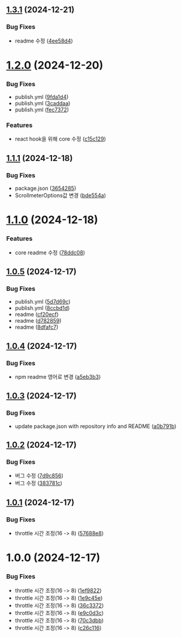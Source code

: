 ## [1.3.1](https://github.com/freechird2/scrollmeter/compare/v1.3.0...v1.3.1) (2024-12-21)


### Bug Fixes

* readme 수정 ([4ee58d4](https://github.com/freechird2/scrollmeter/commit/4ee58d4ab5054bca1b063abe939e388a74d6f5c4))

# [1.2.0](https://github.com/freechird2/scrollmeter/compare/v1.1.1...v1.2.0) (2024-12-20)


### Bug Fixes

* publish.yml ([9fda1d4](https://github.com/freechird2/scrollmeter/commit/9fda1d412e0c338b0b16cc8c565d5b4d69eeb15d))
* publish.yml ([3caddaa](https://github.com/freechird2/scrollmeter/commit/3caddaa696604bbe73573d0c14e00182f85ebff5))
* publish.yml ([fec7372](https://github.com/freechird2/scrollmeter/commit/fec7372b195e7615e187608fa8e8930f9a205589))


### Features

* react hook을 위해 core 수정 ([c15c129](https://github.com/freechird2/scrollmeter/commit/c15c12942f853170f545389501a21c496cf6723c))

## [1.1.1](https://github.com/freechird2/scrollmeter/compare/v1.1.0...v1.1.1) (2024-12-18)


### Bug Fixes

* package.json ([3654285](https://github.com/freechird2/scrollmeter/commit/36542858fff24de81ac64b80fbf50f6b715e1473))
* ScrollmeterOptions값 변경 ([bde554a](https://github.com/freechird2/scrollmeter/commit/bde554a1789a3118c8503eaf5f0fa2dd872250a1))

# [1.1.0](https://github.com/freechird2/scrollmeter/compare/v1.0.5...v1.1.0) (2024-12-18)


### Features

* core readme 수정 ([78ddc08](https://github.com/freechird2/scrollmeter/commit/78ddc08392ebc7d0e8bb738cbc75d3b8d6b4dd1c))

## [1.0.5](https://github.com/freechird2/scrollmeter/compare/v1.0.4...v1.0.5) (2024-12-17)


### Bug Fixes

* publish.yml ([5d7d69c](https://github.com/freechird2/scrollmeter/commit/5d7d69c487e52d4a2e6ee791c5bdcde2aa8fdc4c))
* publish.yml ([8ccbd1d](https://github.com/freechird2/scrollmeter/commit/8ccbd1dad43637a292f0eeb3e71bf591c2d7486a))
* readme ([cf20ecf](https://github.com/freechird2/scrollmeter/commit/cf20ecfe55da536fc245dc89feea4b4fabd046c1))
* readme ([d782859](https://github.com/freechird2/scrollmeter/commit/d78285990ff7d29701567da93a8afc5f02fab078))
* readme ([8dfafc7](https://github.com/freechird2/scrollmeter/commit/8dfafc7c97e2960abcba36d4acb6b9d2241e09d5))

## [1.0.4](https://github.com/freechird2/scrollmeter/compare/v1.0.3...v1.0.4) (2024-12-17)


### Bug Fixes

* npm readme 영어로 변경 ([a5eb3b3](https://github.com/freechird2/scrollmeter/commit/a5eb3b32a4096db6c03a4f1ae4585516f0fe4763))

## [1.0.3](https://github.com/freechird2/scrollmeter/compare/v1.0.2...v1.0.3) (2024-12-17)


### Bug Fixes

* update package.json with repository info and README ([a0b791b](https://github.com/freechird2/scrollmeter/commit/a0b791b050e92ab678a8f1918d117b02f16adbb4))

## [1.0.2](https://github.com/freechird2/scrollmeter/compare/v1.0.1...v1.0.2) (2024-12-17)


### Bug Fixes

* 버그 수정 ([7d9c856](https://github.com/freechird2/scrollmeter/commit/7d9c8561effd92129df605592beeec8e34e69770))
* 버그 수정 ([383781c](https://github.com/freechird2/scrollmeter/commit/383781c0dbfd225249c095e3f060f6ef8db18604))

## [1.0.1](https://github.com/freechird2/scrollmeter/compare/v1.0.0...v1.0.1) (2024-12-17)


### Bug Fixes

* throttle 시간 조정(16 -> 8) ([57688e8](https://github.com/freechird2/scrollmeter/commit/57688e80b2d359cecef0cd9d5f8cf5f88b391727))

# 1.0.0 (2024-12-17)


### Bug Fixes

* throttle 시간 조정(16 -> 8) ([1ef9822](https://github.com/freechird2/scrollmeter/commit/1ef9822b0c3c4dd3d049a0d470512a19878eab39))
* throttle 시간 조정(16 -> 8) ([1e9c45e](https://github.com/freechird2/scrollmeter/commit/1e9c45e7fd984e60a5e97c23805519589df04ce9))
* throttle 시간 조정(16 -> 8) ([36c3372](https://github.com/freechird2/scrollmeter/commit/36c33720cb72935b3f6077268b3421cbb38f1944))
* throttle 시간 조정(16 -> 8) ([e9c0d3c](https://github.com/freechird2/scrollmeter/commit/e9c0d3c4b8ed06e9b9f0cdf87edfdca1245ec498))
* throttle 시간 조정(16 -> 8) ([70c3dbb](https://github.com/freechird2/scrollmeter/commit/70c3dbb7662c5e374b46e1b7c6bcb9716abd360b))
* throttle 시간 조정(16 -> 8) ([c26c116](https://github.com/freechird2/scrollmeter/commit/c26c11681cba4203140174b96f4ad827cb84ac30))
